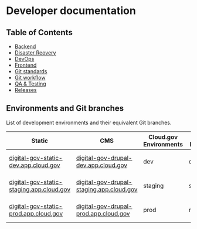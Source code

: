 # Developer documentation

## Table of Contents

- [Backend](backend.md)
- [Disaster Reovery](disasterrecovery.md)
- [DevOps](devops.md)
- [Frontend](frontend.md)
- [Git standards](gitstandards.md)
- [Git workflow](gitworkflow.md)
- [QA & Testing](testing.md)
- [Releases](releases.md)

## Environments and Git branches
List of development environments and their equivalent Git branches.

| **Static**                                             | **CMS**                                                | **Cloud.gov Environments** | **Git branch** | **Use case**                   |
|--------------------------------------------------------|--------------------------------------------------------|----------------------------|----------------|--------------------------------|
| [digital-gov-static-dev.app.cloud.gov][static-dev]     | [digital-gov-drupal-dev.app.cloud.gov][drupal-dev]     | dev                        | develop        | Ready for testing in cloud.gov |
| [digital-gov-static-staging.app.cloud.gov][static-stg] | [digital-gov-drupal-staging.app.cloud.gov][drupal-stg] | staging                    | stage          | Ready for release/UAT testing  |
| [digital-gov-static-prod.app.cloud.gov][static-prod]   | [digital-gov-drupal-prod.app.cloud.gov][drupal-prod]   | prod                       | main           | Approved and released          |

[static-dev]: https://digital-gov-static-dev.app.cloud.gov
[drupal-dev]: https://digital-gov-drupal-dev.app.cloud.gov
[static-stg]: https://digital-gov-static-staging.app.cloud.gov
[drupal-stg]: https://digital-gov-drupal-staging.app.cloud.gov
[static-prod]: https://digital-gov-static-prod.app.cloud.gov
[drupal-prod]: https://digital-gov-drupal-prod.app.cloud.gov